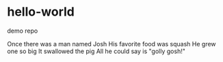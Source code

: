 # hello-world
demo repo

Once there was a man named Josh
His favorite food was squash
He grew one so big
It swallowed the pig
All he could say is "golly gosh!"
